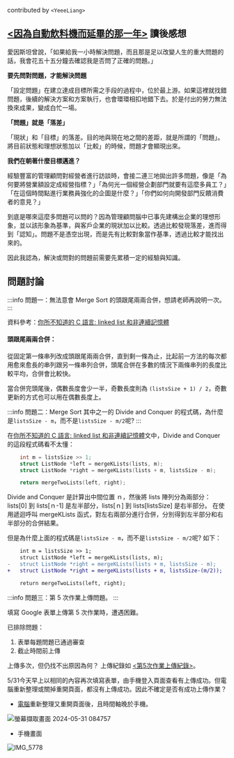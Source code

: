 
contributed by `<YeeeLiang>`

## [<因為自動飲料機而延畢的那一年>](https://blog.opasschang.com/the-story-of-auto-beverage-machine-1/) 讀後感想
 
愛因斯坦曾說，「如果給我一小時解決問題，而且那是足以改變人生的重大問題的話，我會花五十五分鐘去確認我是否問了正確的問題。」

**要先問對問題，才能解決問題**

「設定問題」在建立達成目標所需之手段的過程中，位於最上游。如果這裡就找錯問題，後續的解決方案和方案執行，也會環環相扣地錯下去。於是付出的勞力無法換來成果，變成白忙一場。

**「問題」就是「落差」**
    
「現狀」和「目標」的落差。目的地與現在地之間的差距，就是所謂的「問題」。將目前狀態和理想狀態加以「比較」的時候，問題才會顯現出來。

**我們在朝著什麼目標邁進？**

經驗豐富的管理顧問對經營者進行訪談時，會接二連三地拋出許多問題，像是「為何要將營業額設定成經營指標？」「為何光一個經營企劃部門就要有這麼多員工？」「在這個時間點進行業務員強化的企圖是什麼？」「你們如何向開發部門反饋消費者的意見？」

到底是哪來這麼多問題可以問的？因為管理顧問腦中已事先建構出企業的理想形象，並以該形象為基準，與客戶企業的現狀加以比較。透過比較發現落差，進而得到「認知」。問題不是憑空出現，而是先有比較對象當作基準，透過比較才能找出來的。

因此我認為，解決或問對的問題前需要先累積一定的經驗與知識。

## 問題討論

:::info
問題一：無法意會 Merge Sort 的頭跟尾兩兩合併，想請老師再說明一次。
:::


資料參考：[你所不知道的 C 語言: linked list 和非連續記憶體](https://hackmd.io/@sysprog/c-linked-list)

#### **頭跟尾兩兩合併：**

從固定第一條串列改成頭跟尾兩兩合併，直到剩一條為止，比起前一方法的每次都用愈來愈長的串列跟另一條串列合併，頭尾合併在多數的情況下兩條串列的長度比較平均，合併會比較快。

當合併完頭尾後，偶數長度會少一半，奇數長度則為 `(listsSize + 1) / 2`，奇數更新的方式也可以用在偶數長度上。

:::info
問題二：Merge Sort 其中之一的 Divide and Conquer 的程式碼，為什麼是`listsSize - m`，而不是`listsSize - m/2`呢?
:::

在[你所不知道的 C 語言: linked list 和非連續記憶體](https://hackmd.io/@sysprog/c-linked-list)文中，Divide and Conquer 的這段程式碼看不太懂：

```c
    int m = listsSize >> 1;
    struct ListNode *left = mergeKLists(lists, m);
    struct ListNode *right = mergeKLists(lists + m, listsSize - m);

    return mergeTwoLists(left, right);
```
Divide and Conquer 是計算出中間位置 ｎ，然後將 lists 陣列分為兩部分：lists[0] 到 lists[ｎ-1] 是左半部分，lists[ｎ] 到 lists[listsSize] 是右半部分。
在使用遞迴呼叫 mergeKLists 函式，對左右兩部分進行合併，分別得到左半部分和右半部分的合併結果。

但是為什麼上面的程式碼是`listsSize - m`，而不是`listsSize - m/2`呢?
如下：
```diff
    int m = listsSize >> 1;
    struct ListNode *left = mergeKLists(lists, m);
-   struct ListNode *right = mergeKLists(lists + m, listsSize - m);
+   struct ListNode *right = mergeKLists(lists + m, listsSize-(m/2));

    return mergeTwoLists(left, right);
```

:::info
問題三：第 5 次作業上傳問題。
:::

填寫 Google 表單上傳第 5 次作業時，遭遇困難。

已排除問題：

1. 表單每題問題已通過審查
2. 截止時間前上傳

上傳多次，但仍找不出原因為何？
上傳紀錄如
[<第5次作業上傳紀錄>](https://drive.google.com/file/d/1Jskc-GNp3Na6CECIGrZdr0pgXXBGc7nm/view?usp=sharing)。

5/31今天早上以相同的內容再次填寫表單，由手機登入頁面查看有上傳成功。但電腦重新整理或關掉重開頁面，都沒有上傳成功。因此不確定是否有成功上傳作業？

* [電腦](https://drive.google.com/file/d/1geXinlrNATyOg3eP-FQSRZXA0A_7DDZt/view?usp=sharing)重新整理又重開頁面後，且時間軸晚於手機。

![螢幕擷取畫面 2024-05-31 084757](https://hackmd.io/_uploads/r1B9058NC.jpg)


* 手機畫面

![IMG_5778](https://hackmd.io/_uploads/ByqRJoIVA.jpg)






